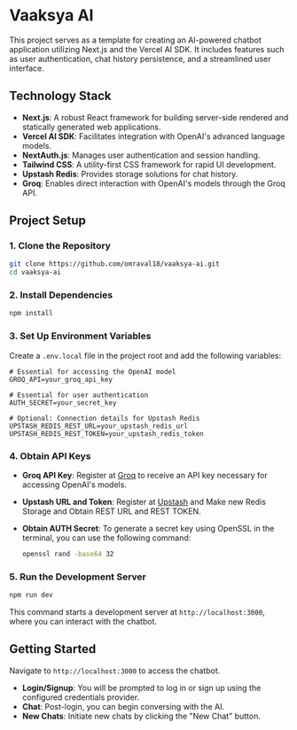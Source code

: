 

# Vaaksya AI

This project serves as a template for creating an AI-powered chatbot application utilizing Next.js and the Vercel AI SDK. It includes features such as user authentication, chat history persistence, and a streamlined user interface.

## Technology Stack

- **Next.js**: A robust React framework for building server-side rendered and statically generated web applications.
- **Vercel AI SDK**: Facilitates integration with OpenAI's advanced language models.
- **NextAuth.js**: Manages user authentication and session handling.
- **Tailwind CSS**: A utility-first CSS framework for rapid UI development.
- **Upstash Redis**: Provides storage solutions for chat history.
- **Groq**: Enables direct interaction with OpenAI's models through the Groq API.

## Project Setup

### 1. Clone the Repository

```bash
git clone https://github.com/omraval18/vaaksya-ai.git
cd vaaksya-ai
```

### 2. Install Dependencies

```bash
npm install
```

### 3. Set Up Environment Variables

Create a `.env.local` file in the project root and add the following variables:

```plaintext
# Essential for accessing the OpenAI model
GROQ_API=your_groq_api_key

# Essential for user authentication
AUTH_SECRET=your_secret_key

# Optional: Connection details for Upstash Redis
UPSTASH_REDIS_REST_URL=your_upstash_redis_url
UPSTASH_REDIS_REST_TOKEN=your_upstash_redis_token
```

### 4. Obtain API Keys

- **Groq API Key**: Register at [Groq](https://groq.com/) to receive an API key necessary for accessing OpenAI's models.
- **Upstash URL and Token**: Register at [Upstash](https://upstash.com/) and Make new Redis Storage and Obtain REST URL and REST TOKEN.
- **Obtain AUTH Secret**: To generate a secret key using OpenSSL in the terminal, you can use the following command:

    ```bash
    openssl rand -base64 32
    ```


### 5. Run the Development Server

```bash
npm run dev
```

This command starts a development server at `http://localhost:3000`, where you can interact with the chatbot.

## Getting Started

Navigate to `http://localhost:3000` to access the chatbot.

- **Login/Signup**: You will be prompted to log in or sign up using the configured credentials provider.
- **Chat**: Post-login, you can begin conversing with the AI.
- **New Chats**: Initiate new chats by clicking the "New Chat" button.



